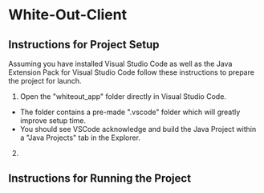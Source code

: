 # White-Out-Client

## Instructions for Project Setup
Assuming you have installed Visual Studio Code as well as the Java Extension Pack for Visual Studio Code follow these instructions to prepare the project for launch.

1. Open the "whiteout_app" folder directly in Visual Studio Code. 
  - The folder contains a pre-made ".vscode" folder which will greatly improve setup time.
  - You should see VSCode acknowledge and build the Java Project within a "Java Projects" tab in the Explorer. 
2.

## Instructions for Running the Project
